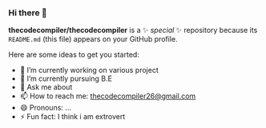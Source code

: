 ### Hi there 👋


**thecodecompiler/thecodecompiler** is a ✨ _special_ ✨ repository because its `README.md` (this file) appears on your GitHub profile.

Here are some ideas to get you started:

- 🔭 I’m currently working on various project
- 🌱 I’m currently pursuing B.E
- 💬 Ask me about
- 📫 How to reach me: thecodecompiler26@gmail.com
- 😄 Pronouns: ...
- ⚡ Fun fact: I think i am extrovert

